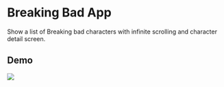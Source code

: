 # Breaking Bad App
Show a list of Breaking bad characters with infinite scrolling and character detail screen.

## Demo
![](Demo/Demo.gif)
